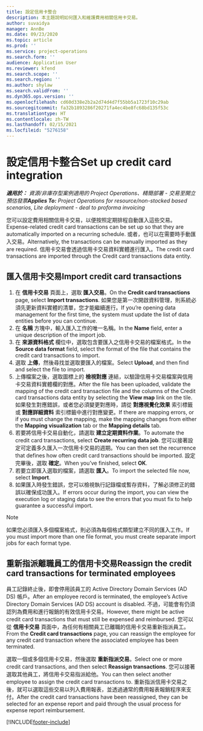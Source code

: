 ```yaml
---
title: 設定信用卡整合
description: 本主題說明如何匯入和維護費用相關信用卡交易。
author: suvaidya
manager: AnnBe
ms.date: 09/23/2020
ms.topic: article
ms.prod: ''
ms.service: project-operations
ms.search.form: ''
audience: Application User
ms.reviewer: kfend
ms.search.scope: ''
ms.search.region: ''
ms.author: shylaw
ms.search.validFrom: ''
ms.dyn365.ops.version: ''
ms.openlocfilehash: cd60d338e2b2a2d74d4d7f55bb5a1723f10c29ab
ms.sourcegitcommit: fa32b1893286f20271fa4ec4be8fc68bd135f53c
ms.translationtype: HT
ms.contentlocale: zh-TW
ms.lasthandoff: 02/15/2021
ms.locfileid: "5276158"
---
```

# <a name="set-up-credit-card-integration"></a><span data-ttu-id="0ff1e-103">設定信用卡整合</span><span class="sxs-lookup"><span data-stu-id="0ff1e-103">Set up credit card integration</span></span>

<span data-ttu-id="0ff1e-104">_**適用於：** 資源/非庫存型案例適用的 Project Operations、精簡部署 - 交易至開立預估發票_</span><span class="sxs-lookup"><span data-stu-id="0ff1e-104">_**Applies To:** Project Operations for resource/non-stocked based scenarios, Lite deployment - deal to proforma invoicing_</span></span>

<span data-ttu-id="0ff1e-105">您可以設定費用相關信用卡交易，以便按照定期排程自動匯入這些交易。</span><span class="sxs-lookup"><span data-stu-id="0ff1e-105">Expense-related credit card transactions can be set up so that they are automatically imported on a recurring schedule.</span></span> <span data-ttu-id="0ff1e-106">或者，也可以在需要時手動匯入交易。</span><span class="sxs-lookup"><span data-stu-id="0ff1e-106">Alternatively, the transactions can be manually imported as they are required.</span></span> <span data-ttu-id="0ff1e-107">信用卡交易會透過信用卡交易資料實體進行匯入。</span><span class="sxs-lookup"><span data-stu-id="0ff1e-107">The credit card transactions are imported through the Credit card transactions data entity.</span></span>

## <a name="import-credit-card-transactions"></a><span data-ttu-id="0ff1e-108">匯入信用卡交易</span><span class="sxs-lookup"><span data-stu-id="0ff1e-108">Import credit card transactions</span></span>

1. <span data-ttu-id="0ff1e-109">在 **信用卡交易** 頁面上，選取 **匯入交易**。</span><span class="sxs-lookup"><span data-stu-id="0ff1e-109">On the **Credit card transactions** page, select **Import transactions**.</span></span> <span data-ttu-id="0ff1e-110">如果您是第一次開啟資料管理，則系統必須先更新資料實體的清單，您才能繼續進行。</span><span class="sxs-lookup"><span data-stu-id="0ff1e-110">If you’re opening data management for the first time, the system must update the list of data entities before you can continue.</span></span>
2. <span data-ttu-id="0ff1e-111">在 **名稱** 方塊中，輸入匯入工作的唯一名稱。</span><span class="sxs-lookup"><span data-stu-id="0ff1e-111">In the **Name** field, enter a unique description of the import job.</span></span>
3. <span data-ttu-id="0ff1e-112">在 **來源資料格式** 欄位中，選取包含要匯入之信用卡交易的檔案格式。</span><span class="sxs-lookup"><span data-stu-id="0ff1e-112">In the **Source data format** field, select the format of the file that contains the credit card transactions to import.</span></span>
4. <span data-ttu-id="0ff1e-113">選取 **上傳**，然後尋找並選取要匯入的檔案。</span><span class="sxs-lookup"><span data-stu-id="0ff1e-113">Select **Upload**, and then find and select the file to import.</span></span>
5. <span data-ttu-id="0ff1e-114">上傳檔案之後，選取圖標上的 **檢視對應** 連結，以驗證信用卡交易檔案與信用卡交易資料實體欄的對應。</span><span class="sxs-lookup"><span data-stu-id="0ff1e-114">After the file has been uploaded, validate the mapping of the credit card transaction file and the columns of the Credit card transactions data entity by selecting the **View map** link on the tile.</span></span> <span data-ttu-id="0ff1e-115">如果發生對應錯誤，或者您必須變更對應時，請從 **對應視覺化效果** 索引標籤或 **對應詳細資料** 索引標籤中進行對應變更。</span><span class="sxs-lookup"><span data-stu-id="0ff1e-115">If there are mapping errors, or if you must change the mapping, make the mapping changes from either the **Mapping visualization** tab or the **Mapping details** tab.</span></span>
6. <span data-ttu-id="0ff1e-116">若要將信用卡交易自動化，請選取 **建立定期資料作業**。</span><span class="sxs-lookup"><span data-stu-id="0ff1e-116">To automate the credit card transactions, select **Create recurring data job**.</span></span> <span data-ttu-id="0ff1e-117">您可以接著設定可定義多久匯入一次信用卡交易的週期。</span><span class="sxs-lookup"><span data-stu-id="0ff1e-117">You can then set the recurrence that defines how often credit card transactions should be imported.</span></span> <span data-ttu-id="0ff1e-118">設定完畢後，選取 **確定**。</span><span class="sxs-lookup"><span data-stu-id="0ff1e-118">When you’ve finished, select **OK**.</span></span>
7. <span data-ttu-id="0ff1e-119">若要立即匯入選取的檔案，請選取 **匯入**。</span><span class="sxs-lookup"><span data-stu-id="0ff1e-119">To import the selected file now, select **Import**.</span></span>
8. <span data-ttu-id="0ff1e-120">如果匯入時發生錯誤，您可以檢視執行記錄檔或暫存資料，了解必須修正的錯誤以確保成功匯入。</span><span class="sxs-lookup"><span data-stu-id="0ff1e-120">If errors occur during the import, you can view the execution log or staging data to see the errors that you must fix to help guarantee a successful import.</span></span>

> [!NOTE]
> <span data-ttu-id="0ff1e-121">如果您必須匯入多個檔案格式，則必須為每個格式類型建立不同的匯入工作。</span><span class="sxs-lookup"><span data-stu-id="0ff1e-121">If you must import more than one file format, you must create separate import jobs for each format type.</span></span>

## <a name="reassign-the-credit-card-transactions-for-terminated-employees"></a><span data-ttu-id="0ff1e-122">重新指派離職員工的信用卡交易</span><span class="sxs-lookup"><span data-stu-id="0ff1e-122">Reassign the credit card transactions for terminated employees</span></span>

<span data-ttu-id="0ff1e-123">員工記錄終止後，即會停用該員工的 Active Directory Domain Services (AD DS) 帳戶。</span><span class="sxs-lookup"><span data-stu-id="0ff1e-123">After an employee record is terminated, the employee’s Active Directory Domain Services (AD DS) account is disabled.</span></span> <span data-ttu-id="0ff1e-124">不過，可能會有仍須認列為費用和進行報銷的有效信用卡交易。</span><span class="sxs-lookup"><span data-stu-id="0ff1e-124">However, there might be active credit card transactions that must still be expensed and reimbursed.</span></span> <span data-ttu-id="0ff1e-125">您可以從 **信用卡交易** 頁面中，為任何有相關員工已離職的信用卡交易重新指派員工。</span><span class="sxs-lookup"><span data-stu-id="0ff1e-125">From the **Credit card transactions** page, you can reassign the employee for any credit card transaction where the associated employee has been terminated.</span></span>

<span data-ttu-id="0ff1e-126">選取一個或多個信用卡交易，然後選取 **重新指派交易**。</span><span class="sxs-lookup"><span data-stu-id="0ff1e-126">Select one or more credit card transactions, and then select **Reassign transactions**.</span></span> <span data-ttu-id="0ff1e-127">您可以接著選取其他員工，將信用卡交易指派給他。</span><span class="sxs-lookup"><span data-stu-id="0ff1e-127">You can then select another employee to assign the credit card transactions to.</span></span> <span data-ttu-id="0ff1e-128">重新指派信用卡交易之後，就可以選取這些交易以列入費用報表，並透過通常的費用報表報銷程序來支付。</span><span class="sxs-lookup"><span data-stu-id="0ff1e-128">After the credit card transactions have been reassigned, they can be selected for an expense report and paid through the usual process for expense report reimbursement.</span></span>


[!INCLUDE[footer-include](../includes/footer-banner.md)]